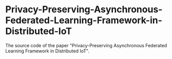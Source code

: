 # Privacy-Preserving-Asynchronous-Federated-Learning-Framework-in-Distributed-IoT
The source code of the paper "Privacy-Preserving Asynchronous Federated Learning Framework in Distributed IoT".
